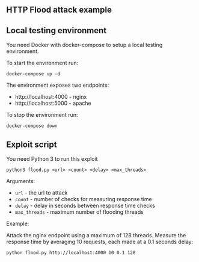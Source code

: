 HTTP Flood attack example
---

## Local testing environment

You need Docker with docker-compose to setup a local testing environment.

To start the environment run:

```shell
docker-compose up -d
```

The environment exposes two endpoints:
 * http://localhost:4000 - nginx
 * http://localhost:5000 - apache

To stop the environment run:

```shell
docker-compose down
```

## Exploit script

You need Python 3 to run this exploit

```shell
python3 flood.py <url> <count> <delay> <max_threads>
```

Arguments:
 * `url` - the url to attack
 * `count` - number of checks for measuring response time
 * `delay` - delay in seconds between response time checks
 * `max_threads` - maximum number of flooding threads

Example:

Attack the nginx endpoint using a maximum of 128 threads. Measure the response
time by averaging 10 requests, each made at a 0.1 seconds delay:

```shell
python flood.py http://localhost:4000 10 0.1 128
```
